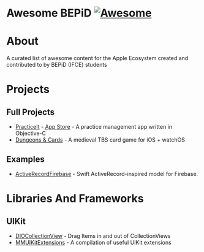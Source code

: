 # Awesome BEPiD [![Awesome](https://cdn.rawgit.com/sindresorhus/awesome/d7305f38d29fed78fa85652e3a63e154dd8e8829/media/badge.svg)](https://github.com/sindresorhus/awesome)

# About
A curated list of awesome content for the Apple Ecosystem created and contributed to by BEPiD (IFCE) students


# Projects

## Full Projects
* [PracticeIt](https://github.com/matheusmcardoso/PracticeIt) - [App Store](https://itunes.apple.com/us/app/practiceit/id1118984457?mt=8) - A practice management app written in Objective-C
* [Dungeons & Cards](https://github.com/hananim-studios/DungeonsAndCards-game) - A medieval TBS card game for iOS + watchOS


## Examples
* [ActiveRecordFirebase](https://github.com/VictorAlisson10/ActiveRecordFirebase) - Swift ActiveRecord-inspired model for Firebase.


# Libraries And Frameworks

## UIKit
* [DIOCollectionView](https://github.com/matheusmcardoso/DIOCollectionView) - Drag Items in and out of CollectionViews
* [MMUIKitExtensions](https://github.com/matheusmcardoso/MMUIKitExtensions) - A compilation of useful UIKit extensions
